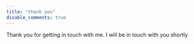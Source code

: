 ```yaml
---
title: "thank you"
disable_comments: true
---
```


Thank you for getting in touch with me. I will be in touch with you shortly
